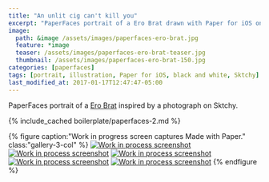 ```yaml
---
title: "An unlit cig can't kill you"
excerpt: "PaperFaces portrait of a Ero Brat drawn with Paper for iOS on an iPad."
image: 
  path: &image /assets/images/paperfaces-ero-brat.jpg 
  feature: *image
  teaser: /assets/images/paperfaces-ero-brat-teaser.jpg
  thumbnail: /assets/images/paperfaces-ero-brat-150.jpg
categories: [paperfaces]
tags: [portrait, illustration, Paper for iOS, black and white, Sktchy]
last_modified_at: 2017-01-17T12:47:47-05:00
---
```


PaperFaces portrait of a [Ero Brat](http://sktchy.com/zPm01D ) inspired by a photograph on Sktchy.

{% include_cached boilerplate/paperfaces-2.md %}

{% figure caption:"Work in progress screen captures Made with Paper." class:"gallery-3-col" %}
[![Work in process screenshot](/assets/images/paperfaces-ero-brat-process-1-600.jpg)](/assets/images/paperfaces-ero-brat-process-1-lg.jpg) [![Work in process screenshot](/assets/images/paperfaces-ero-brat-process-2-600.jpg)](/assets/images/paperfaces-ero-brat-process-2-lg.jpg) [![Work in process screenshot](/assets/images/paperfaces-ero-brat-process-3-600.jpg)](/assets/images/paperfaces-ero-brat-process-3-lg.jpg) [![Work in process screenshot](/assets/images/paperfaces-ero-brat-process-4-600.jpg)](/assets/images/paperfaces-ero-brat-process-4-lg.jpg) [![Work in process screenshot](/assets/images/paperfaces-ero-brat-process-5-600.jpg)](/assets/images/paperfaces-ero-brat-process-5-lg.jpg)
{% endfigure %}
